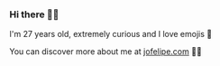 ### Hi there 🖐🏼

I'm 27 years old, extremely curious and I love emojis 🧃

You can discover more about me at [jofelipe.com](https://jofelipe.com) 🤘🏼

